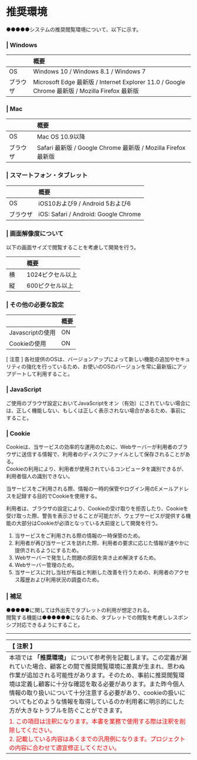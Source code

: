 # 推奨環境
●●●●●システムの推奨閲覧環境について、以下に示す。

### | Windows
|　　|概要|
|:---|:---|
|OS|Windows 10 / Windows 8.1 / Windows 7|
|ブラウザ|Microsoft Edge 最新版 / Internet Explorer 11.0 / Google Chrome 最新版 / Mozilla Firefox 最新版|

### | Mac
|　　|概要|
|:---|:---|
|OS|Mac OS 10.9以降|
|ブラウザ|Safari 最新版 / Google Chrome 最新版 / Mozilla Firefox 最新版|

### | スマートフォン・タブレット
|　　|概要|
|:---|:---|
|OS|iOS10および9 / Android 5および6|
|ブラウザ|iOS: Safari / Android: Google Chrome|

### | 画面解像度について
以下の画面サイズで閲覧することを考慮して開発を行う。

|　　|概要|
|:---|:---|
|横|1024ピクセル以上|
|縦|600ピクセル以上|

### | その他の必要な設定
|　　|概要|
|:---|:---|
|Javascriptの使用|ON|
|Cookieの使用|ON|

[ 注意 ]
各社提供のOSは、バージョンアップによって新しい機能の追加やセキュリティの強化を行っているため、お使いのOSのバージョンを常に最新版にアップデートして利用すること。

### | JavaScript 
ご使用のブラウザ設定においてJavaScriptをオン（有効）にされていない場合には、正しく機能しない、もしくは正しく表示されない場合があるため、事前にすること。

### | Cookie
Cookieは、当サービスの効率的な運用のために、Webサーバーが利用者のブラウザに送信する情報で、利用者のディスクにファイルとして保存されることがある。  
Cookieの利用により、利用者が使用されているコンピュータを識別できるが、利用者個人の識別できない。  

当サービスをご利用される際、情報の一時的保管やログイン用のEメールアドレスを記録する目的でCookieを使用する。

利用者は、ブラウザの設定により、Cookieの受け取りを拒否したり、Cookieを受け取った際、警告を表示させることが可能だが、ウェブサービスが提供する機能の大部分はCookieが必須となっている大前提として開発を行う。 

1. 当サービスをご利用される際の情報の一時保管のため。
2. 利用者が再び当サービスを訪れた際、利用者の要求に応じた情報が速やかに提供されるようにするため。
3. Webサーバーで発生した問題の原因を突き止め解決するため。
4. Webサーバー管理のため。
5. 当サービスに対し当社が有益と判断した改善を行うための、利用者のアクセス履歴および利用状況の調査のため。

### | 補足
●●●●●に関しては外出先でタブレットの利用が想定される。  
閲覧する機能は●●●●●●になるため、タブレットでの閲覧を考慮しレスポンシブ対応できるようにすること。

---

|【 注釈 】|
|:---|
|本項では **「推奨環境」** について参考例を記載します。この定義が漏れていた場合、顧客との間で推奨閲覧環境に差異が生まれ、思わぬ作業が追加される可能性があります。そのため、事前に推奨閲覧環境は定義し顧客に十分な確認を取る必要があります。また昨今個人情報の取り扱いについて十分注意する必要があり、cookieの扱いについてもどのような情報を取得しているのか利用者に明示的にした方が大きなトラブルを防ぐことができます。|
|<span style='color:#f00'>1. この項目は注釈になります。本書を業務で使用する際は注釈を削除してください。<br>2. 記載している内容はあくまでの汎用例になります。プロジェクトの内容に合わせて適宜修正してください。</span>|